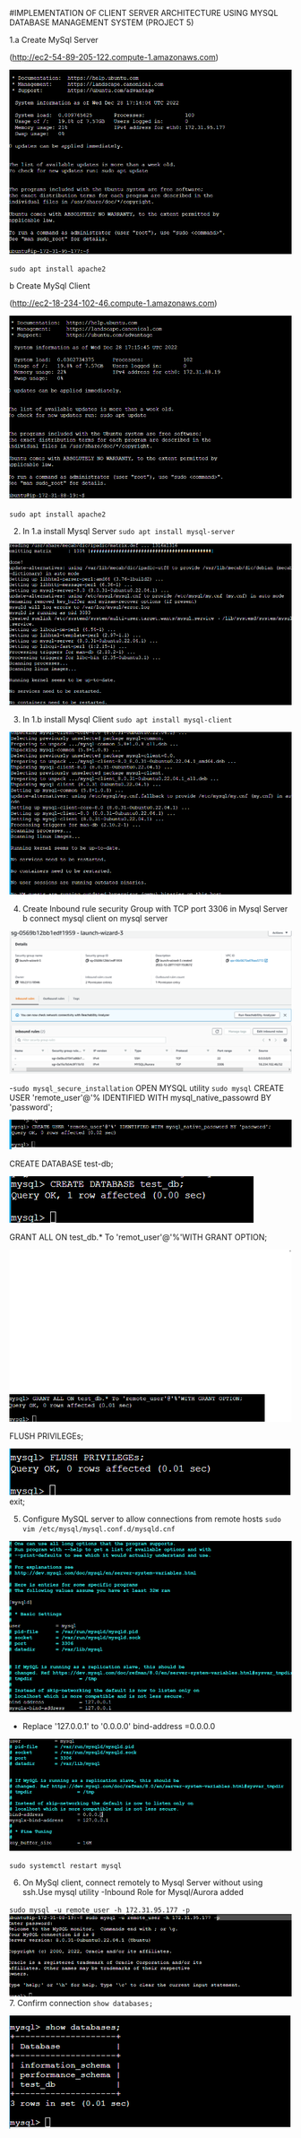 #IMPLEMENTATION OF CLIENT SERVER ARCHITECTURE USING MYSQL DATABASE MANAGEMENT SYSTEM (PROJECT 5)

1.a Create MySql Server

(http://ec2-54-89-205-122.compute-1.amazonaws.com)

![MySql Server Instance](./Images/msqr.png)

`sudo apt install apache2`

b Create MySql Client

(http://ec2-18-234-102-46.compute-1.amazonaws.com)

![MySql Client Instance](./Images/mclt.png)

`sudo apt install apache2`

2. In 1.a install Mysql Server
`sudo apt install mysql-server`

![Installed apache2 and mysql server](./Images/ms.png)

3. In 1.b install Mysql Client
`sudo apt install mysql-client`

![Installed apache2 and mysql client](./Images/mc.png)

4. Create Inbound rule security Group with TCP port 3306 in Mysql Server
b connect mysql client on mysql server

![Inbound rule addedd for TCP Port 3306](./Images/port.png)

-`sudo mysql_secure_installation`
OPEN MYSQL utility
`sudo mysql`
CREATE USER 'remote_user'@'% IDENTIFIED WITH mysql_native_passowrd BY 'password';

![User Created](./Images/user.png)

CREATE DATABASE test-db;

![Db Created](./Images/db.png)

GRANT ALL ON test_db.* To 'remot_user'@'%'WITH GRANT OPTION;

![Grant all to db](./Images/grant.png)

FLUSH PRIVILEGEs;

![Flush privileges](./Images/flush.png)
exit;

5. Configure MySQL server to allow connections from remote hosts
`sudo vim /etc/mysql/mysql.conf.d/mysqld.cnf`

![/mysqld.cnf](./Images/blocker.png)

- Replace '127.0.0.1' to '0.0.0.0'
bind-address    =0.0.0.0

![Modify Bind Address](./Images/bind.png)

`sudo systemctl restart mysql`

6. On MySql client, connect remotely to Mysql Server without using ssh.Use mysql utility
-Inbound Role for Mysql/Aurora added

`sudo mysql -u remote_user -h 172.31.95.177 -p`
![Client connected](./Images/client.png)
7. Confirm connection
`show databases;`

![Databases](./Images/show.png)
